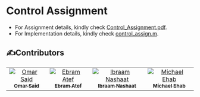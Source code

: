 # Control Assignment


- For Assignment details, kindly check [Control_Assignment.pdf](Control_Assignment.pdf).
- For Implementation details, kindly check [control_assign.m](code/control_assign.m).

## ✍️Contributors <a name = "contributors"></a>
<table>
  <tr>
   <td align="center">
    <a href="https://github.com/Omar-Said-4" target="_black">
    <img src="https://avatars.githubusercontent.com/u/87082462?v=4"  alt="Omar Said"/>
    <br />
    <sub><b>Omar Said</b></sub></a>
    </td>
   <td align="center">
    <a href="https://github.com/ebramatef00" target="_black">
    <img src="https://avatars.githubusercontent.com/u/93336170?v=4" alt="Ebram Atef"/>
    <br />
    <sub><b>Ebram Atef</b></sub></a>
    </td>
<td align="center">
    <a href="https://github.com/Ibraam-Nashaat" target="_black">
    <img src="https://avatars.githubusercontent.com/u/93844847?v=4" alt="Ibraam Nashaat"/>
    <br />
    <sub><b>Ibraam Nashaat</b></sub></a>
    </td>
<td align="center">
    <a href="https://github.com/michaelehab" target="_black">
    <img src="https://avatars.githubusercontent.com/u/29122581?v=4" alt="Michael Ehab"/>
    <br />
    <sub><b>Michael Ehab</b></sub></a>
    </td>
  </tr>
</table>
